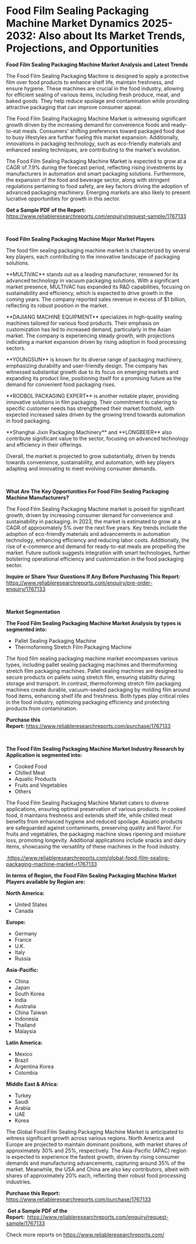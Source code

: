 <p><h1>Food Film Sealing Packaging Machine Market Dynamics 2025-2032: Also about Its Market Trends, Projections, and Opportunities</h1></p><p><strong>Food Film Sealing Packaging Machine Market Analysis and Latest Trends</strong></p>
<p><p>The Food Film Sealing Packaging Machine is designed to apply a protective film over food products to enhance shelf life, maintain freshness, and ensure hygiene. These machines are crucial in the food industry, allowing for efficient sealing of various items, including fresh produce, meat, and baked goods. They help reduce spoilage and contamination while providing attractive packaging that can improve consumer appeal.</p><p>The Food Film Sealing Packaging Machine Market is witnessing significant growth driven by the increasing demand for convenience foods and ready-to-eat meals. Consumers' shifting preferences toward packaged food due to busy lifestyles are further fueling this market expansion. Additionally, innovations in packaging technology, such as eco-friendly materials and enhanced sealing techniques, are contributing to the market's evolution.</p><p>The Food Film Sealing Packaging Machine Market is expected to grow at a CAGR of 7.9% during the forecast period, reflecting rising investments by manufacturers in automation and smart packaging solutions. Furthermore, the expansion of the food and beverage sector, along with stringent regulations pertaining to food safety, are key factors driving the adoption of advanced packaging machinery. Emerging markets are also likely to present lucrative opportunities for growth in this sector.</p></p>
<p><strong>Get a Sample PDF of the Report:&nbsp;</strong> <a href="https://www.reliableresearchreports.com/enquiry/request-sample/1767133?utm_campaign=2482&utm_medium=2&utm_source=Github&utm_content=ia&utm_term=27022025&utm_id=food-film-sealing-packaging-machine">https://www.reliableresearchreports.com/enquiry/request-sample/1767133</a></p>
<p>&nbsp;</p>
<p><strong>Food Film Sealing Packaging Machine Major Market Players</strong></p>
<p><p>The food film sealing packaging machine market is characterized by several key players, each contributing to the innovative landscape of packaging solutions. </p><p>**MULTIVAC** stands out as a leading manufacturer, renowned for its advanced technology in vacuum packaging solutions. With a significant market presence, MULTIVAC has expanded its R&D capabilities, focusing on sustainability and efficiency, which is expected to drive growth in the coming years. The company reported sales revenue in excess of $1 billion, reflecting its robust position in the market.</p><p>**DAJIANG MACHINE EQUIPMENT** specializes in high-quality sealing machines tailored for various food products. Their emphasis on customization has led to increased demand, particularly in the Asian market. The company is experiencing steady growth, with projections indicating a market expansion driven by rising adoption in food processing sectors.</p><p>**YOUNGSUN** is known for its diverse range of packaging machinery, emphasizing durability and user-friendly design. The company has witnessed substantial growth due to its focus on emerging markets and expanding its product line, positioning itself for a promising future as the demand for convenient food packaging rises.</p><p>**RODBOL PACKAGING EXPERT** is another notable player, providing innovative solutions in film packaging. Their commitment to catering to specific customer needs has strengthened their market foothold, with expected increased sales driven by the growing trend towards automation in food packaging. </p><p>**Shanghai Jixin Packaging Machinery** and **LONGBEIER** also contribute significant value to the sector, focusing on advanced technology and efficiency in their offerings. </p><p>Overall, the market is projected to grow substantially, driven by trends towards convenience, sustainability, and automation, with key players adapting and innovating to meet evolving consumer demands.</p></p>
<p>&nbsp;</p>
<p><strong>What Are The Key Opportunities For Food Film Sealing Packaging Machine Manufacturers?</strong></p>
<p><p>The Food Film Sealing Packaging Machine market is poised for significant growth, driven by increasing consumer demand for convenience and sustainability in packaging. In 2023, the market is estimated to grow at a CAGR of approximately 5% over the next five years. Key trends include the adoption of eco-friendly materials and advancements in automation technology, enhancing efficiency and reducing labor costs. Additionally, the rise of e-commerce and demand for ready-to-eat meals are propelling the market. Future outlook suggests integration with smart technologies, further bolstering operational efficiency and customization in the food packaging sector.</p></p>
<p><strong>Inquire or Share Your Questions If Any Before Purchasing This Report:</strong> <a href="https://www.reliableresearchreports.com/enquiry/pre-order-enquiry/1767133?utm_campaign=2482&utm_medium=2&utm_source=Github&utm_content=ia&utm_term=27022025&utm_id=food-film-sealing-packaging-machine">https://www.reliableresearchreports.com/enquiry/pre-order-enquiry/1767133</a></p>
<p>&nbsp;</p>
<p><strong>Market Segmentation</strong></p>
<p><strong>The Food Film Sealing Packaging Machine Market Analysis by types is segmented into:</strong></p>
<p><ul><li>Pallet Sealing Packaging Machine</li><li>Thermoforming Stretch Film Packaging Machine</li></ul></p>
<p><p>The food film sealing packaging machine market encompasses various types, including pallet sealing packaging machines and thermoforming stretch film packaging machines. Pallet sealing machines are designed to secure products on pallets using stretch film, ensuring stability during storage and transport. In contrast, thermoforming stretch film packaging machines create durable, vacuum-sealed packaging by molding film around food items, enhancing shelf life and freshness. Both types play critical roles in the food industry, optimizing packaging efficiency and protecting products from contamination.</p></p>
<p><strong>Purchase this Report:&nbsp;</strong><a href="https://www.reliableresearchreports.com/purchase/1767133?utm_campaign=2482&utm_medium=2&utm_source=Github&utm_content=ia&utm_term=27022025&utm_id=food-film-sealing-packaging-machine">https://www.reliableresearchreports.com/purchase/1767133</a></p>
<p>&nbsp;</p>
<p><strong>The Food Film Sealing Packaging Machine Market Industry Research by Application is segmented into:</strong></p>
<p><ul><li>Cooked Food</li><li>Chilled Meat</li><li>Aquatic Products</li><li>Fruits and Vegetables</li><li>Others</li></ul></p>
<p><p>The Food Film Sealing Packaging Machine Market caters to diverse applications, ensuring optimal preservation of various products. In cooked food, it maintains freshness and extends shelf life, while chilled meat benefits from enhanced hygiene and reduced spoilage. Aquatic products are safeguarded against contaminants, preserving quality and flavor. For fruits and vegetables, the packaging machine slows ripening and moisture loss, promoting longevity. Additional applications include snacks and dairy items, showcasing the versatility of these machines in the food industry.</p></p>
<p><a href="https://www.reliableresearchreports.com/global-food-film-sealing-packaging-machine-market-r1767133?utm_campaign=2482&utm_medium=2&utm_source=Github&utm_content=ia&utm_term=27022025&utm_id=food-film-sealing-packaging-machine">&nbsp;https://www.reliableresearchreports.com/global-food-film-sealing-packaging-machine-market-r1767133</a></p>
<p><strong>In terms of Region, the Food Film Sealing Packaging Machine Market Players available by Region are:</strong></p>
<p>
    <p> <strong> North America: </strong>
        <ul>
            <li>United States</li>
            <li>Canada</li>
        </ul>
        </p> 
    <p> <strong> Europe: </strong>
        <ul>
            <li>Germany</li>
            <li>France</li>
            <li>U.K.</li>
            <li>Italy</li>
            <li>Russia</li>
        </ul>
        </p> 
    <p> <strong> Asia-Pacific: </strong>
        <ul>
            <li>China</li>
            <li>Japan</li>
            <li>South Korea</li>
            <li>India</li>
            <li>Australia</li>
            <li>China Taiwan</li>
            <li>Indonesia</li>
            <li>Thailand</li>
            <li>Malaysia</li>
        </ul>
        </p> 
    <p> <strong> Latin America: </strong>
        <ul>
            <li>Mexico</li>
            <li>Brazil</li>
            <li>Argentina Korea</li>
            <li>Colombia</li>
        </ul>
        </p> 
    <p> <strong> Middle East & Africa: </strong>
        <ul>
            <li>Turkey</li>
            <li>Saudi</li>
            <li>Arabia</li>
            <li>UAE</li>
            <li>Korea</li>
        </ul>
    </p>
    </p>
<p><p>The Global Food Film Sealing Packaging Machine Market is anticipated to witness significant growth across various regions. North America and Europe are projected to maintain dominant positions, with market shares of approximately 30% and 25%, respectively. The Asia-Pacific (APAC) region is expected to experience the fastest growth, driven by rising consumer demands and manufacturing advancements, capturing around 35% of the market. Meanwhile, the USA and China are also key contributors, albeit with shares of approximately 20% each, reflecting their robust food processing industries.</p></p>
<p><strong>Purchase this Report: </strong><a href="https://www.reliableresearchreports.com/purchase/1767133?utm_campaign=2482&utm_medium=2&utm_source=Github&utm_content=ia&utm_term=27022025&utm_id=food-film-sealing-packaging-machine">https://www.reliableresearchreports.com/purchase/1767133</a></p>
<p>&nbsp;<strong>Get a Sample PDF of the Report:&nbsp;&nbsp;</strong><a href="https://www.reliableresearchreports.com/enquiry/request-sample/1767133?utm_campaign=2482&utm_medium=2&utm_source=Github&utm_content=ia&utm_term=27022025&utm_id=food-film-sealing-packaging-machine">https://www.reliableresearchreports.com/enquiry/request-sample/1767133</a></p>
<p><strong></strong></p>
<p>Check more reports on <a href="https://www.reliableresearchreports.com/?utm_campaign=2482&utm_medium=2&utm_source=Github&utm_content=ia&utm_term=27022025&utm_id=food-film-sealing-packaging-machine">https://www.reliableresearchreports.com/</a></p>